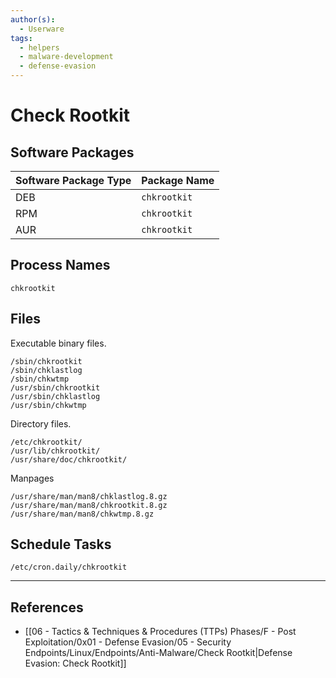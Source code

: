 ```yaml
---
author(s):
  - Userware
tags:
  - helpers
  - malware-development
  - defense-evasion
---
```

# Check Rootkit

## Software Packages

| Software Package Type | Package Name |
| --------------------- | ------------ |
| DEB                   | `chkrootkit` |
| RPM                   | `chkrootkit` |
| AUR                   | `chkrootkit` |

## Process Names

```
chkrootkit
```

## Files

Executable binary files.

```
/sbin/chkrootkit
/sbin/chklastlog
/sbin/chkwtmp
/usr/sbin/chkrootkit
/usr/sbin/chklastlog
/usr/sbin/chkwtmp
```

Directory files.

```
/etc/chkrootkit/
/usr/lib/chkrootkit/
/usr/share/doc/chkrootkit/
```

Manpages

```
/usr/share/man/man8/chklastlog.8.gz
/usr/share/man/man8/chkrootkit.8.gz
/usr/share/man/man8/chkwtmp.8.gz
```

## Schedule Tasks

```
/etc/cron.daily/chkrootkit
```

---
## References

- [[06 - Tactics & Techniques & Procedures (TTPs) Phases/F - Post Exploitation/0x01 - Defense Evasion/05 - Security Endpoints/Linux/Endpoints/Anti-Malware/Check Rootkit|Defense Evasion: Check Rootkit]]
